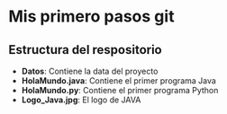 # Mis primero pasos git
## Estructura del respositorio
* **Datos**: Contiene la data del proyecto
* **HolaMundo.java**: Contiene el primer programa Java
* **HolaMundo.py**: Contiene el primer programa Python
* **Logo_Java.jpg**: El logo de JAVA 
